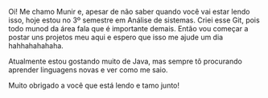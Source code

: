 Oi! Me chamo Munir e, apesar de não saber quando você vai estar lendo isso, hoje estou no 3º semestre em Análise de sistemas.
Criei esse Git, pois todo munod da área fala que é importante demais. Então vou começar a postar uns projetos meu aqui e espero que isso me ajude um dia hahhahahahaha.

Atualmente estou gostando muito de Java, mas sempre tô procurando aprender linguagens novas e ver como me saio.

Muito obrigado a você que está lendo e tamo junto!
